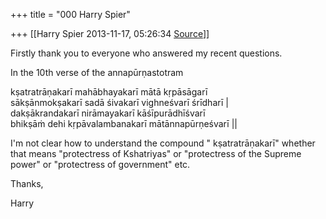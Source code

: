 +++
title = "000 Harry Spier"

+++
[[Harry Spier	2013-11-17, 05:26:34 [Source](https://groups.google.com/g/samskrita/c/dvmgw9fjG2E)]]



Firstly thank you to everyone who answered my recent questions.  

  

In the 10th verse of the annapūrṇastotram

  

kṣatratrāṇakarī mahābhayakarī mātā kṛpāsāgarī  
sākṣānmokṣakarī sadā śivakarī vighneśvarī śrīdharī \|  
dakṣākrandakarī nirāmayakarī kāśīpurādhīśvarī  
bhikṣāṁ dehi kṛpāvalambanakarī mātānnapūrṇeśvarī \|\|  

  

I'm not clear how to understand the compound " kṣatratrāṇakarī" whether that means "protectress of Kshatriyas" or "protectress of the Supreme power" or "protectress of government" etc.

  

Thanks,

Harry

